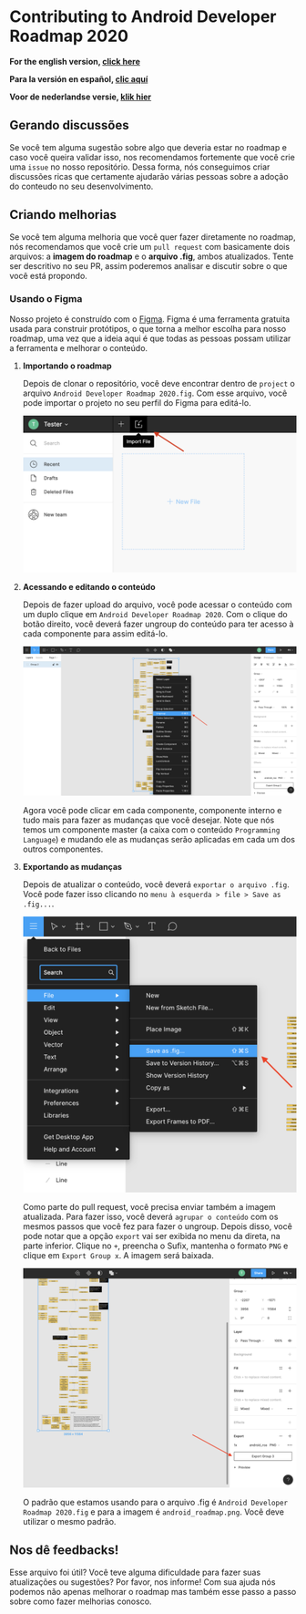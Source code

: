 # Contributing to Android Developer Roadmap 2020

**For the english version, [click here](./contributing.md)**

**Para la versión en español, [clic aquí](./contributing_es.md)**

**Voor de nederlandse versie, [klik hier](./contributing_nl.md)**

## Gerando discussões

Se você tem alguma sugestão sobre algo que deveria estar no roadmap e caso você queira validar isso, nos recomendamos fortemente que você crie uma `issue` no nosso repositório. Dessa forma, nós conseguimos criar discussões ricas que certamente ajudarão várias pessoas sobre a adoção do conteudo no seu desenvolvimento.

## Criando melhorias

Se você tem alguma melhoria que você quer fazer diretamente no roadmap, nós recomendamos que você crie um `pull request` com basicamente dois arquivos: a **imagem do roadmap** e o **arquivo .fig**, ambos atualizados. Tente ser descritivo no seu PR, assim poderemos analisar e discutir sobre o que você está propondo.

### Usando o Figma

Nosso projeto é construído com o [Figma](https://www.figma.com/). Figma é uma ferramenta gratuita usada para construir protótipos, o que torna a melhor escolha para nosso roadmap, uma vez que a ideia aqui é que todas as pessoas possam utilizar a ferramenta e melhorar o conteúdo.

1. **Importando o roadmap**

    Depois de clonar o repositório, você deve encontrar dentro de `project` o arquivo `Android Developer Roadmap 2020.fig`. Com esse arquivo, você pode importar o projeto no seu perfil do Figma para editá-lo.

    ![Como importar um arquivo .fig no Figma](./importing_project.png)

2. **Acessando e editando o conteúdo**

    Depois de fazer upload do arquivo, você pode acessar o conteúdo com um duplo clique em `Android Developer Roadmap 2020`. Com o clique do botão direito, você deverá fazer ungroup do conteúdo para ter acesso à cada componente para assim editá-lo.

    ![Fazendo Ungroup do conteudo](./ungroup_content.png)

    Agora você pode clicar em cada componente, componente interno e tudo mais para fazer as mudanças que você desejar. Note que nós temos um componente master (a caixa com o conteúdo `Programming Language`) e mudando ele as mudanças serão aplicadas em cada um dos outros componentes.

3. **Exportando as mudanças**

    Depois de atualizar o conteúdo, você deverá `exportar o arquivo .fig`. Você pode fazer isso clicando no `menu à esquerda > file > Save as .fig...`.

    ![Exportando o arquivo .fig](./exporting_fig_file.png)

    Como parte do pull request, você precisa enviar também a imagem atualizada. Para fazer isso, você deverá `agrupar o conteúdo` com os mesmos passos que você fez para fazer o ungroup. Depois disso, você pode notar que a opção `export` vai ser exibida no menu da direta, na parte inferior. Clique no `+`, preencha o Sufix, mantenha o formato `PNG` e clique em `Export Group x`. A imagem será baixada.

    ![Exportando a imagem](./exporting_image.png)

    O padrão que estamos usando para o arquivo .fig é `Android Developer Roadmap 2020.fig` e para a imagem é `android_roadmap.png`. Você deve utilizar o mesmo padrão.

## Nos dê feedbacks!

Esse arquivo foi útil? Você teve alguma dificuldade para fazer suas atualizações ou sugestões? Por favor, nos informe! Com sua ajuda nós podemos não apenas melhorar o roadmap mas também esse passo a passo sobre como fazer melhorias conosco.
